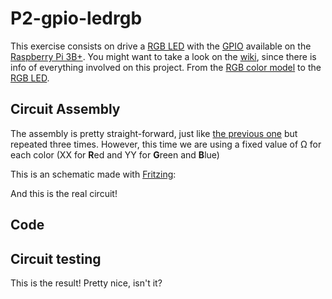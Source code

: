 # P2-gpio-ledrgb

This exercise consists on drive a [RGB LED](https://github.com/clases-julio/p2-gpio-ledrgb-dgarciac2021/wiki/RGB-LED) with the [GPIO](https://github.com/clases-julio/p1-introrpi-pwm-dgarciac2021/wiki/GPIO) available on the [Raspberry Pi 3B+](https://github.com/clases-julio/p1-introrpi-pwm-dgarciac2021/wiki/Raspberry-Pi#raspberry-pi-3b). You might want to take a look on the [wiki](https://github.com/clases-julio/p2-gpio-ledrgb-dgarciac2021/wiki), since there is info of everything involved on this project. From the [RGB color model](https://github.com/clases-julio/p2-gpio-ledrgb-dgarciac2021/wiki/RGB) to the [RGB LED](https://github.com/clases-julio/p2-gpio-ledrgb-dgarciac2021/wiki/RGB-LED).

## Circuit Assembly

The assembly is pretty straight-forward, just like [the previous one](https://github.com/clases-julio/p1-introrpi-pwm-dgarciac2021) but repeated three times. However, this time we are using a fixed value of Ω for each color (XX for **R**ed and YY for **G**reen and **B**lue)

This is an schematic made with [Fritzing](https://fritzing.org/):

And this is the real circuit!

## Code

## Circuit testing

This is the result! Pretty nice, isn't it?
